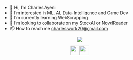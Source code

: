 - 👋 Hi, I’m Charles Ayeni
- 👀 I’m interested in ML, AI, Data-Intelligence and Game Dev
- 🌱 I’m currently learning WebScrapping
- 💞️ I’m looking to collaborate on my StockAI or NovelReader
- 📫 How to reach me charles.work20@gmail.com

<p align="center"><img src="https://capsule-render.vercel.app/api?type=soft&fontColor=FFA73E&text=Charles-Ay&height=170&fontSize=60&desc=SAY%20HI%20:P&descAlignY=75&descAlign=17&color=00000000&animation=twinkling"></p>


<p align="center"><a href="https://github.com/Charles-Ay/NovelReader"><img src="https://forthebadge.com/images/badges/0-percent-optimized.svg" height="30px"><img src="https://forthebadge.com/images/badges/made-with-c-sharp.svg" height="30px"></a></p>
</h1>
